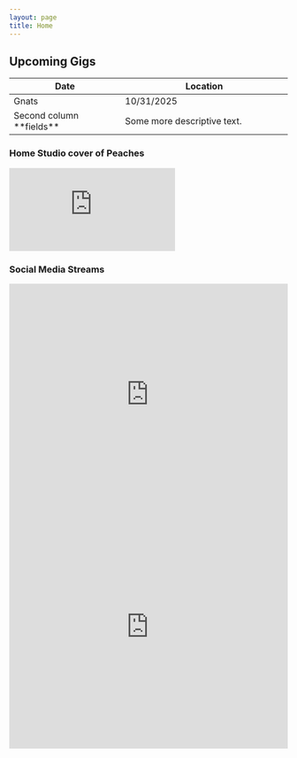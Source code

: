 ```yaml
---
layout: page
title: Home 
---
```

<h2>
Upcoming Gigs
</h2>
<!-- big fuckoff table of dates -->
<table>
<colgroup>
<col width="40%" />
<col width="60%" />
</colgroup>
<thead>
<tr class="header">
<th>Date</th>
<th>Location</th>
</tr>
</thead>
<tbody>
<tr>
<td markdown="span">Gnats</td>
<td markdown="span">10/31/2025</td>
</tr>
<tr>
<td markdown="span">Second column **fields**</td>
<td markdown="span">Some more descriptive text.
</td>
</tr>
</tbody>
</table>

<h3>
Home Studio cover of Peaches
</h3>
<div class="responsive-iframe">
<iframe src="https://drive.google.com/file/d/1zfrzGkS0Ekszr8YHZSDPdSKsvQ0xkTcy/preview" frameborder="0" allowfullscreen></iframe>
</div>
<h3>
Social Media Streams
</h3>
<iframe src="https://www.facebook.com/plugins/page.php?href=https%3A%2F%2Fwww.facebook.com%2Fhipohmusic%2F&tabs=timeline&small_header=true&adapt_container_width=true&hide_cover=false&show_facepile=true&appId=499280248156956" width="100%" height="400" style="border:none;overflow:hidden" scrolling="no" frameborder="0" allowfullscreen="true" allow="autoplay; clipboard-write; encrypted-media; picture-in-picture; web-share"></iframe>

<iframe width="100%" height="440" src="http://instagram.com/p/qbq6fIJMVZ/embed" frameborder="0"></iframe>



